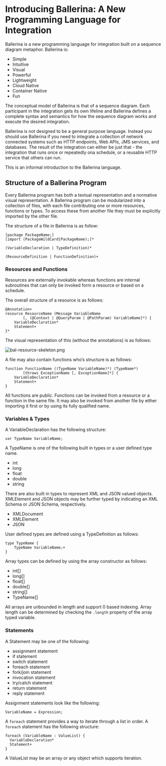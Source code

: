 # Introducing Ballerina: A New Programming Language for Integration

Ballerina is a new programming language for integration built on a sequence diagram metaphor. Ballerina is:
- Simple
- Intuitive
- Visual
- Powerful
- Lightweight
- Cloud Native
- Container Native
- Fun

The conceptual model of Ballerina is that of a sequence diagram. Each participant in the integration gets its own lifeline and Ballerina defines a complete syntax and semantics for how the sequence diagram works and execute the desired integration.

Ballerina is not designed to be a general purpose language. Instead you should use Ballerina if you need to integrate a collection of network connected systems such as HTTP endpoints, Web APIs, JMS services, and databases. The result of the integration can either be just that - the integration that runs once or repeatedly ona  schedule, or a reusable HTTP service that others can run.

This is an informal introduction to the Ballerina language.

## Structure of a Ballerina Program
Every Ballerina program has both a textual representation and a normative visual representation. A Ballerina program can be modularized into a collection of files, with each file contributing one or more resources, functions or types. To access these from another file they must be explicitly imported by the other file.

The structure of a file in Ballerina is as follow:

```
[package PackageName;]
[import (PackageWildCard|PackageName);]*

(VariableDeclaration | TypeDefinition)*

(ResourceDefinition | FunctionDefinition)+
```

### Resources and Functions

Resources are externally invokable whereas functions are internal subroutines that can only be invoked form a resource or based on a schedule.

The overall structure of a resource is as follows:

```
@Annotation+
resource ResourceName (Message VariableName
        [, (@Context | @QueryParam | @PathParam) VariableName]*) {
    VariableDeclaration*
    Statement+
}*
```

The visual representation of this (without the annotations) is as follows:

![bal-resource-skeleton.png]()

A file may also contain functions who’s structure is as follows:

```
function FunctionName ((TypeName VariableName)*) (TypeName*)
        [throws ExceptionName [, ExceptionName]*] {
    VariableDeclaration*
    Statement+
}
```
All functions are public. Functions can be invoked from a resource or a function in the same file. It may also be invoked from another file by either importing it first or by using its fully qualified name.

### Variables & Types

A VariableDeclaration has the following structure:

```
var TypeName VariableName;
```
A TypeName is one of the following built in types or a user defined type name.
- int
- long
- float
- double
- string

There are also built in types to represent XML and JSON valued objects. XMLElement and JSON objects may be further typed by indicating an XML Schema or JSON Schema, respectively.
- XMLDocument
- XMLElement
- JSON

User defined types are defined using a TypeDefinition as follows:
```
type TypeName {
    TypeName VariableName;+
}
```

Array types can be defined by using the array constructor as follows:
- int[]
- long[]
- float[]
- double[]
- string[]
- TypeName[]

All arrays are unbounded in length and support 0 based indexing. Array length can be determined by checking the `.length` property of the array typed variable.

### Statements

A Statement may be one of the following:
- assignment statement
- if statement
- switch statement
- foreach statement
- fork/join statement
- invocation statement
- try/catch statement
- return statement
- reply statement

Assignment statements look like the following:
```
VariableName = Expression;
```

A `foreach` statement provides a way to iterate through a list in order. A `foreach` statement has the following structure:
```
foreach (VariableName : ValueList) {
  VariableDeclaration*
  Statement+
}
```
A ValueList may be an array or any object which supports iteration.
